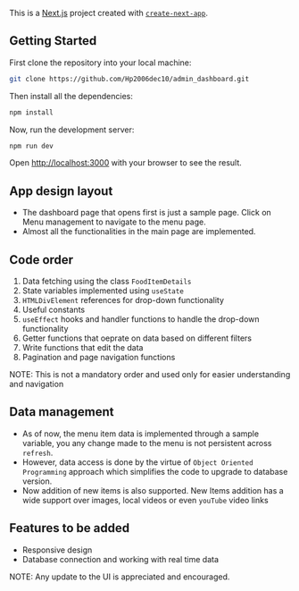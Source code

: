 This is a [Next.js](https://nextjs.org) project created with [`create-next-app`](https://nextjs.org/docs/app/api-reference/cli/create-next-app).

## Getting Started
First clone the repository into your local machine:
```bash
git clone https://github.com/Hp2006dec10/admin_dashboard.git
```

Then install all the dependencies:
```bash
npm install
```

Now, run the development server:
```bash
npm run dev
```

Open [http://localhost:3000](http://localhost:3000) with your browser to see the result.

## App design layout
- The dashboard page that opens first is just a sample page. Click on Menu management to navigate to the menu page.
- Almost all the functionalities in the main page are implemented.

## Code order
1. Data fetching using the class `FoodItemDetails`
2. State variables implemented using `useState`
3. `HTMLDivElement` references for drop-down functionality
4. Useful constants
5. `useEffect` hooks and handler functions to handle the drop-down functionality
6. Getter functions that oeprate on data based on different filters
7. Write functions that edit the data
8. Pagination and page navigation functions

NOTE: This is not a mandatory order and used only for easier understanding and navigation

## Data management
- As of now, the menu item data is implemented through a sample variable, you any change made to the menu is not persistent across `refresh`.
- However, data access is done by the virtue of `Object Oriented Programming` approach which simplifies the code to upgrade to database version.
- Now addition of new items is also supported. New Items addition has a wide support over images, local videos or even `youTube` video links

## Features to be added
- Responsive design
- Database connection and working with real time data

NOTE: Any update to the UI is appreciated and encouraged.

